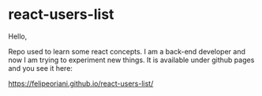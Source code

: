 # react-users-list

Hello,

Repo used to learn some react concepts. I am a back-end developer and now I am trying to experiment new things.
It is available under github pages and you see it here:

https://felipeoriani.github.io/react-users-list/
